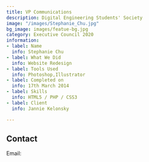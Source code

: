```yaml
---
title: VP Communications
description: Digital Engineering Students' Society
image: "/images/Stephanie_Chu.jpg"
bg_image: images/featue-bg.jpg
category: Executive Council 2020
information:
- label: Name
  info: Stephanie Chu
- label: What We Did
  info: Website Redesign
- label: Tools Used
  info: Photoshop,Illustrator
- label: Completed on
  info: 17th March 2014
- label: Skills
  info: HTML5 / PHP / CSS3
- label: Client
  info: Jannie Kelonsky

---
```

## Contact

Email: